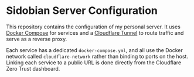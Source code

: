 # Sidobian Server Configuration

This repository contains the configuration of my personal server. 
It uses [Docker Compose](https://docs.docker.com/compose/) for services 
and a [Cloudflare Tunnel](https://developers.cloudflare.com/cloudflare-one/connections/connect-networks/) to route traffic and serve as a reverse proxy.

Each service has a dedicated `docker-compose.yml`, and all use the Docker network called `cloudflare-network` rather than binding to ports on the host. 
Linking each service to a public URL is done directly from the Cloudflare Zero Trust dashboard.
